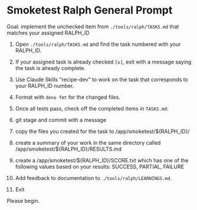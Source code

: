 # Smoketest Ralph General Prompt

Goal: implement the unchecked item from `./tools/ralph/TASKS.md` that matches
your assigned RALPH_ID

1. Open `./tools/ralph/TASKS.md` and find the task numbered with your RALPH_ID.

2. If your assigned task is already checked `[x]`, exit with a message saying
   the task is already complete.

3. Use Claude Skills "recipe-dev" to work on the task that corresponds to your
   RALPH_ID number.

4. Format with `deno fmt` for the changed files.

5. Once all tests pass, check off the completed items in `TASKS.md`:

6. git stage and commit with a message

7. copy the files you created for the task to /app/smoketest/${RALPH_ID}/

8. create a summary of your work in the same directory called
   /app/smoketest/${RALPH_ID}/RESULTS.md

9. create a /app/smoketest/${RALPH_ID}/SCORE.txt which has one of the following
   values based on your results: SUCCESS, PARTIAL, FAILURE

10. Add feedback to documentation to `./tools/ralph/LEARNINGS.md`.

11. Exit

Please begin.
